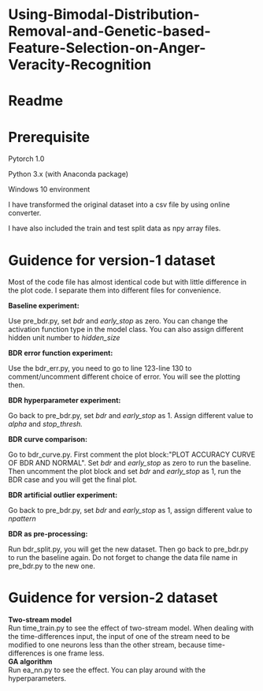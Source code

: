 # Using-Bimodal-Distribution-Removal-and-Genetic-based-Feature-Selection-on-Anger-Veracity-Recognition
# **Readme**

# Prerequisite 

Pytorch 1.0

Python 3.x (with Anaconda package)

Windows 10 environment

I have transformed the original dataset into a csv file by using online converter.

I have also included the train and test split data as npy array files.

# Guidence for version-1 dataset

Most of the code file has almost identical code but with little difference in the plot code. I separate them into different files for convenience.

**Baseline experiment:**

Use pre\_bdr.py, set _bdr_ and _early\_stop_ as zero. You can change the activation function type in the model class. You can also assign different hidden unit number to _hidden\_size_

**BDR error function experiment:**

Use the bdr\_err.py, you need to go to line 123-line 130 to comment/uncomment different choice of error. You will see the plotting then.



**BDR hyperparameter experiment:**

Go back to pre\_bdr.py, set _bdr_ and _early\_stop_ as 1. Assign different value to _alpha_ and _stop\_thresh._

**BDR curve comparison:**

Go to bdr\_curve.py. First comment the plot block:&quot;PLOT ACCURACY CURVE OF BDR AND NORMAL&quot;. Set _bdr_ and _early\_stop_ as zero to run the baseline. Then uncomment the plot block and set _bdr_ and _early\_stop_ as 1, run the BDR case and you will get the final plot.

**BDR artificial outlier experiment:**

Go back to pre\_bdr.py, set _bdr_ and _early\_stop_ as 1, assign different value to _npattern_

**BDR as pre-processing:**

Run bdr\_split.py, you will get the new dataset. Then go back to pre\_bdr.py to run the baseline again. Do not forget to change the data file name in pre\_bdr.py to the new one.
# Guidence for version-2 dataset
**Two-stream model**  
Run time_train.py to see the effect of two-stream model. When dealing with the time-differences input, the input of one of the stream need to be modified to one neurons less than the other stream, because time-differences is one frame less.  
**GA algorithm**  
Run ea_nn.py to see the effect. You can play around with the hyperparameters. 
